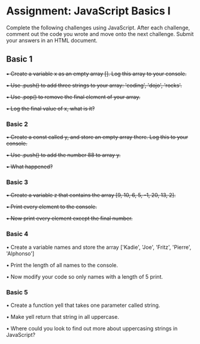 # Assignment: JavaScript Basics I

Complete the following challenges using JavaScript. After each challenge, comment out the code you wrote and move onto the next challenge. Submit your answers in an HTML document.

## Basic 1

~~• Create a variable x as an empty array []. Log this array to your console.~~

~~• Use .push() to add three strings to your array: 'coding', 'dojo', 'rocks'.~~

~~• Use .pop() to remove the final element of your array.~~

~~• Log the final value of x, what is it?~~

### Basic 2

~~• Create a const called y, and store an empty array there. Log this to your console.~~

~~• Use .push() to add the number 88 to array y.~~

~~• What happened?~~

### Basic 3

~~• Create a variable z that contains the array [9, 10, 6, 5, -1, 20, 13, 2].~~

~~• Print every element to the console.~~

~~• Now print every element except the final number.~~

### Basic 4

• Create a variable names and store the array ['Kadie', 'Joe', 'Fritz', 'Pierre', 'Alphonso']

• Print the length of all names to the console.

• Now modify your code so only names with a length of 5 print.

### Basic 5

• Create a function yell that takes one parameter called string.

• Make yell return that string in all uppercase.

• Where could you look to find out more about uppercasing strings in JavaScript?